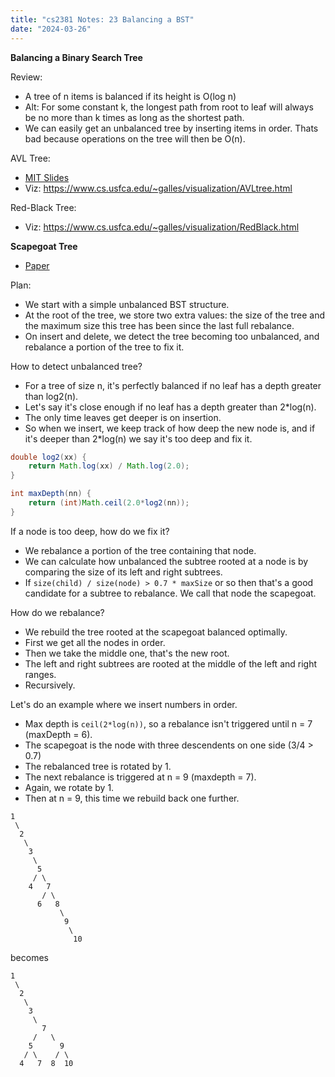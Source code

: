 ```yaml
---
title: "cs2381 Notes: 23 Balancing a BST"
date: "2024-03-26"
---
```


**Balancing a Binary Search Tree**

Review:

 - A tree of n items is balanced if its height is O(log n)
 - Alt: For some constant k, the longest path from root to leaf will
   always be no more than k times as long as the shortest path.
 - We can easily get an unbalanced tree by inserting items in order.
   Thats bad because operations on the tree will then be O(n).

AVL Tree:

 - [MIT Slides](../../files/mit-6.006-sp110-lec04.pdf)
 - Viz: https://www.cs.usfca.edu/~galles/visualization/AVLtree.html

Red-Black Tree:

 - Viz: https://www.cs.usfca.edu/~galles/visualization/RedBlack.html

**Scapegoat Tree**

 - [Paper](http://people.csail.mit.edu/rivest/pubs/GR93.pdf)

Plan:

 - We start with a simple unbalanced BST structure.
 - At the root of the tree, we store two extra values: the size of the
   tree and the maximum size this tree has been since the last full
   rebalance.
 - On insert and delete, we detect the tree becoming too unbalanced,
   and rebalance a portion of the tree to fix it.

How to detect unbalanced tree?

 - For a tree of size n, it's perfectly balanced if no leaf has a depth
   greater than log2(n).
 - Let's say it's close enough if no leaf has a depth greater than 2*log(n).
 - The only time leaves get deeper is on insertion.
 - So when we insert, we keep track of how deep the new node is, and if it's
   deeper than 2*log(n) we say it's too deep and fix it.
 
```java
double log2(xx) {
    return Math.log(xx) / Math.log(2.0);
}

int maxDepth(nn) {
    return (int)Math.ceil(2.0*log2(nn));
}
```

If a node is too deep, how do we fix it?

 - We rebalance a portion of the tree containing that node.
 - We can calculate how unbalanced the subtree rooted at a node is by
   comparing the size of its left and right subtrees.
 - If ``size(child) / size(node) > 0.7 * maxSize`` or so then that's a good
   candidate for a subtree to rebalance. We call that node the
   scapegoat.

How do we rebalance?

 - We rebuild the tree rooted at the scapegoat balanced optimally.
 - First we get all the nodes in order.
 - Then we take the middle one, that's the new root.
 - The left and right subtrees are rooted at the middle of the left
   and right ranges.
 - Recursively.
 
Let's do an example where we insert numbers in order.

 - Max depth is ``ceil(2*log(n))``, so a rebalance isn't triggered
until n = 7 (maxDepth = 6).
 - The scapegoat is the node with three descendents on one side (3/4 > 0.7)
 - The rebalanced tree is rotated by 1.
 - The next rebalance is triggered at n = 9 (maxdepth = 7).
 - Again, we rotate by 1.
 - Then at n = 9, this time we rebuild back one further.
 
```
1
 \
  2
   \
    3
     \
      5
     / \
    4   7
       / \
      6   8
           \
            9
             \
              10
```

becomes

```
1
 \
  2
   \
    3
     \
       7
     /   \
    5      9
   / \    / \
  4   7  8  10
```
